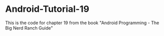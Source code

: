 Android-Tutorial-19
===================

This is the code for chapter 19 from the book "Android Programming - The Big Nerd Ranch Guide"
